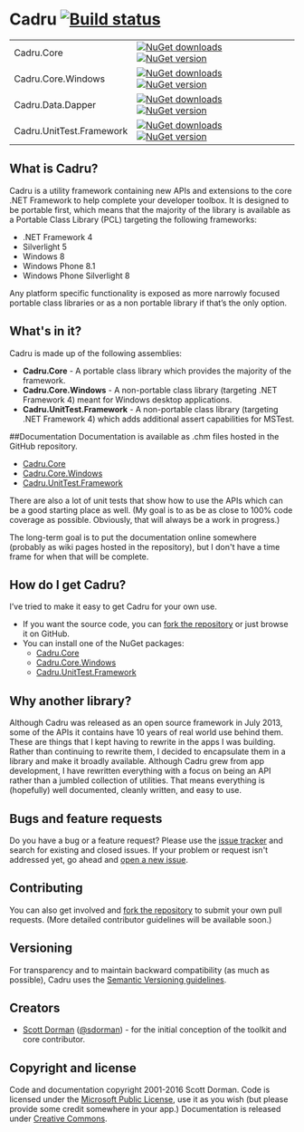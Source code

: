 # Cadru [![Build status](https://ci.appveyor.com/api/projects/status/3t0p4d04fyqtiun5?svg=true&retina=true)](https://ci.appveyor.com/project/scottdorman/cadru) 

| | |
|-------|------|
|Cadru.Core|[![NuGet downloads](https://img.shields.io/nuget/dt/cadru.core.svg)](http://www.nuget.org/packages/cadru.core) [![NuGet version](https://img.shields.io/nuget/v/cadru.core.svg)](http://www.nuget.org/packages/cadru.core)|
|Cadru.Core.Windows|[![NuGet downloads](https://img.shields.io/nuget/dt/cadru.core.windows.svg)](http://www.nuget.org/packages/cadru.core.windows) [![NuGet version](https://img.shields.io/nuget/v/cadru.core.windows.svg)](http://www.nuget.org/packages/cadru.core.windows)|
|Cadru.Data.Dapper|[![NuGet downloads](https://img.shields.io/nuget/dt/cadru.data.dapper.svg)](http://www.nuget.org/packages/cadru.data.dapper) [![NuGet version](https://img.shields.io/nuget/v/cadru.data.dapper.svg)](http://www.nuget.org/packages/cadru.data.dapper)|
|Cadru.UnitTest.Framework|[![NuGet downloads](https://img.shields.io/nuget/dt/cadru.unittest.framework.svg)](http://www.nuget.org/packages/cadru.unittest.framework) [![NuGet version](https://img.shields.io/nuget/v/cadru.unittest.framework.svg)](http://www.nuget.org/packages/cadru.unittest.framework)|

## What is Cadru?
Cadru is a utility framework containing new APIs and extensions to the core .NET Framework
to help complete your developer toolbox. It is designed to be portable first, which means that the majority
of the library is available as a Portable Class Library (PCL) targeting the following frameworks:

* .NET Framework 4
* Silverlight 5
* Windows 8
* Windows Phone 8.1
* Windows Phone Silverlight 8

Any platform specific functionality is exposed as more narrowly focused portable class libraries or as a non portable library if that’s the only option.

## What's in it?
Cadru is made up of the following assemblies:

* **Cadru.Core** - A portable class library which provides the majority of the framework.
* **Cadru.Core.Windows** - A non-portable class library (targeting .NET Framework 4) meant for Windows desktop applications.
* **Cadru.UnitTest.Framework** - A non-portable class library (targeting .NET Framework 4) which adds additional assert capabilities for MSTest.

##Documentation
Documentation is available as .chm files hosted in the GitHub repository.

* [Cadru.Core](https://github.com/scottdorman/cadru/blob/master/docs/Help/Cadru.Core.Documentation.chm?raw=true)
* [Cadru.Core.Windows](https://github.com/scottdorman/cadru/blob/master/docs/Help/Cadru.Core.Windows.Documentation.chm?raw=true)
* [Cadru.UnitTest.Framework](https://github.com/scottdorman/cadru/blob/master/docs/Help/Cadru.UnitTest.Framework.Documentation.chm?raw=true)

There are also a lot of unit tests that show how to use the APIs which can be a good starting place as well. (My goal is to as be as close to 100% code coverage as possible. Obviously, that will always be a work in progress.) 

The long-term goal is to put the documentation online somewhere (probably as wiki pages hosted in the repository), but I don't have a time frame for when that will be complete.

## How do I get Cadru?
I’ve tried to make it easy to get Cadru for your own use.

* If you want the source code, you can [fork the repository](https://github.com/scottdorman/cadru/fork) or just browse it on GitHub.
* You can install one of the NuGet packages:
   * [Cadru.Core](https://www.nuget.org/packages/Cadru.Core/)
   * [Cadru.Core.Windows](https://www.nuget.org/packages/Cadru.Core.Windows/)
   * [Cadru.UnitTest.Framework](https://www.nuget.org/packages/Cadru.UnitTest.Framework/)

## Why another library?
Although Cadru was released as an open source framework in July 2013, some of the APIs it contains have 10 years of real world use behind them. These are things that I kept having to rewrite in the apps I was building. Rather than continuing to rewrite them, I decided to encapsulate them in a library and make it broadly available. Although Cadru grew from app development, I have rewritten everything with a focus on being an API rather than a jumbled collection of utilities. That means everything is (hopefully) well documented, cleanly written, and easy to use.

## Bugs and feature requests
Do you have a bug or a feature request? Please use the [issue tracker](https://github.com/scottdorman/cadru/issues) and search for existing and closed issues. If your problem or request isn't addressed yet, go ahead and [open a new issue](https://github.com/scottdorman/cadru/issues/new). 

## Contributing
You can also get involved and [fork the repository](https://github.com/scottdorman/cadru/fork) to submit your own pull requests. (More detailed contributor guidelines will be available soon.)

## Versioning
For transparency and to maintain backward compatibility (as much as possible), Cadru uses the [Semantic Versioning guidelines](http://semver.org/).

## Creators
* [Scott Dorman](http://about.me/scottdorman) ([@sdorman](http://twitter.com/sdorman)) - for the initial conception of the toolkit and core contributor.

## Copyright and license
Code and documentation copyright 2001-2016 Scott Dorman. Code is licensed under the [Microsoft Public License](http://opensource.org/licenses/Ms-PL.html), use it as you wish (but please 
provide some credit somewhere in your app.) Documentation is released under [Creative Commons](https://github.com/scottdorman/cadru/blob/master/docs/LICENSE).
